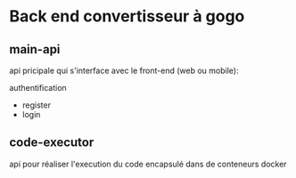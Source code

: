 # Back end convertisseur à gogo

## main-api

api pricipale qui s'interface avec le front-end (web ou mobile):  

authentification
- register
- login


## code-executor

api pour réaliser l'execution du code encapsulé dans de conteneurs docker